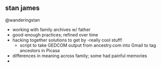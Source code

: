 stan james
----------
@wanderingstan

* working with family archives w/ father
* good-enough practices; refined over time
* hacking together solutions to get by -really cool stuff!
	* script to take GEDCOM output from ancestry.com into Gmail to tag ancestors in Picasa
*  differences in meaning across family; some had painful memories
*  